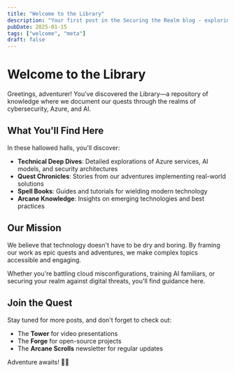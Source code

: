 ```yaml
---
title: "Welcome to the Library"
description: "Your first post in the Securing the Realm blog - exploring the intersection of technology and adventure."
pubDate: 2025-01-15
tags: ["welcome", "meta"]
draft: false
---
```


# Welcome to the Library

Greetings, adventurer! You've discovered the Library—a repository of knowledge where we document our quests through the realms of cybersecurity, Azure, and AI.

## What You'll Find Here

In these hallowed halls, you'll discover:

- **Technical Deep Dives**: Detailed explorations of Azure services, AI models, and security architectures
- **Quest Chronicles**: Stories from our adventures implementing real-world solutions
- **Spell Books**: Guides and tutorials for wielding modern technology
- **Arcane Knowledge**: Insights on emerging technologies and best practices

## Our Mission

We believe that technology doesn't have to be dry and boring. By framing our work as epic quests and adventures, we make complex topics accessible and engaging.

Whether you're battling cloud misconfigurations, training AI familiars, or securing your realm against digital threats, you'll find guidance here.

## Join the Quest

Stay tuned for more posts, and don't forget to check out:

- The **Tower** for video presentations
- The **Forge** for open-source projects
- The **Arcane Scrolls** newsletter for regular updates

Adventure awaits! 🏰✨
